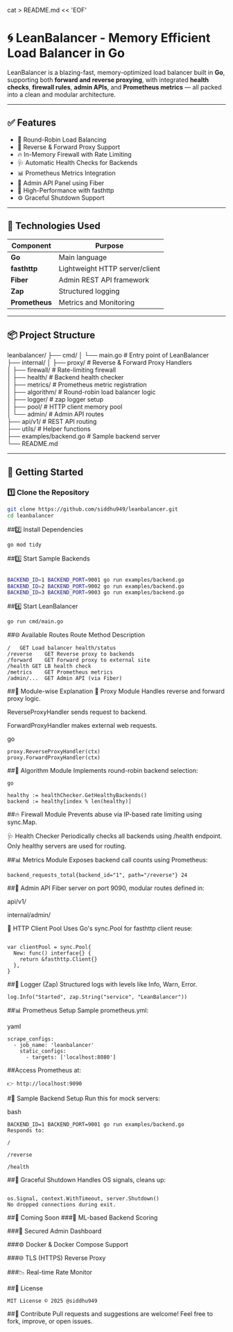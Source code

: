 cat > README.md << 'EOF'
# 🌀 LeanBalancer - Memory Efficient Load Balancer in Go

LeanBalancer is a blazing-fast, memory-optimized load balancer built in **Go**, supporting both **forward and reverse proxying**, with integrated **health checks**, **firewall rules**, **admin APIs**, and **Prometheus metrics** — all packed into a clean and modular architecture.

---

## ✅ Features

- 🔁 Round-Robin Load Balancing  
- 🔄 Reverse & Forward Proxy Support  
- 🔥 In-Memory Firewall with Rate Limiting  
- 🩺 Automatic Health Checks for Backends  
- 📊 Prometheus Metrics Integration  
- 🧱 Admin API Panel using Fiber  
- 🚀 High-Performance with fasthttp  
- ⚙️ Graceful Shutdown Support  

---

## 🧰 Technologies Used

| Component     | Purpose                      |
|---------------|------------------------------|
| **Go**        | Main language                |
| **fasthttp**  | Lightweight HTTP server/client |
| **Fiber**     | Admin REST API framework     |
| **Zap**       | Structured logging           |
| **Prometheus**| Metrics and Monitoring       |

---

## 📦 Project Structure

leanbalancer/
├── cmd/
│   └── main.go                 # Entry point of LeanBalancer  
├── internal/
│   ├── proxy/                  # Reverse & Forward Proxy Handlers  
│   ├── firewall/               # Rate-limiting firewall  
│   ├── health/                 # Backend health checker  
│   ├── metrics/                # Prometheus metric registration  
│   ├── algorithm/              # Round-robin load balancer logic  
│   ├── logger/                 # zap logger setup  
│   ├── pool/                   # HTTP client memory pool  
│   └── admin/                  # Admin API routes  
├── api/v1/                     # REST API routing  
├── utils/                      # Helper functions  
├── examples/backend.go         # Sample backend server  
└── README.md

---

## 🚀 Getting Started

### 1️⃣ Clone the Repository

```bash
git clone https://github.com/siddhu949/leanbalancer.git
cd leanbalancer
```
##2️⃣ Install Dependencies
```bash
go mod tidy
```
##3️⃣ Start Sample Backends
```bash

BACKEND_ID=1 BACKEND_PORT=9001 go run examples/backend.go
BACKEND_ID=2 BACKEND_PORT=9002 go run examples/backend.go
BACKEND_ID=3 BACKEND_PORT=9003 go run examples/backend.go
```
##4️⃣ Start LeanBalancer
```bash
go run cmd/main.go
```
##🌐 Available Routes
Route	Method	Description
```
/	GET	Load balancer health/status
/reverse	GET	Reverse proxy to backends
/forward	GET	Forward proxy to external site
/health	GET	LB health check
/metrics	GET	Prometheus metrics
/admin/...	GET	Admin API (via Fiber)
```
##🧩 Module-wise Explanation
🔁 Proxy Module
Handles reverse and forward proxy logic.

ReverseProxyHandler sends request to backend.

ForwardProxyHandler makes external web requests.

go
```
proxy.ReverseProxyHandler(ctx)
proxy.ForwardProxyHandler(ctx)
```
##🔄 Algorithm Module
Implements round-robin backend selection:
```
go

healthy := healthChecker.GetHealthyBackends()
backend := healthy[index % len(healthy)]
```
##🔥 Firewall Module
Prevents abuse via IP-based rate limiting using sync.Map.

🩺 Health Checker
Periodically checks all backends using /health endpoint.
Only healthy servers are used for routing.

##📊 Metrics Module
Exposes backend call counts using Prometheus:

```
backend_requests_total{backend_id="1", path="/reverse"} 24
```
##🧱 Admin API
Fiber server on port 9090, modular routes defined in:

api/v1/

internal/admin/

🚀 HTTP Client Pool
Uses Go's sync.Pool for fasthttp client reuse:
```

var clientPool = sync.Pool{
  New: func() interface{} {
    return &fasthttp.Client{}
  },
}
```
##📜 Logger (Zap)
Structured logs with levels like Info, Warn, Error.

```
log.Info("Started", zap.String("service", "LeanBalancer"))
```
##📊 Prometheus Setup
Sample prometheus.yml:

yaml
```
scrape_configs:
  - job_name: 'leanbalancer'
    static_configs:
      - targets: ['localhost:8080']
```
##Access Prometheus at:
```
👉 http://localhost:9090
```

#🧪 Sample Backend Setup
Run this for mock servers:

bash
```
BACKEND_ID=1 BACKEND_PORT=9001 go run examples/backend.go
Responds to:

/

/reverse

/health
```
##🧼 Graceful Shutdown
Handles OS signals, cleans up:
```

os.Signal, context.WithTimeout, server.Shutdown()
No dropped connections during exit.
```
##🔮 Coming Soon
###🤖 ML-based Backend Scoring

###🔐 Secured Admin Dashboard

###⚙️ Docker & Docker Compose Support

###🌐 TLS (HTTPS) Reverse Proxy

###📉 Real-time Rate Monitor

##🧾 License
```
MIT License © 2025 @siddhu949
```

##🤝 Contribute
Pull requests and suggestions are welcome!
Feel free to fork, improve, or open issues.
```
